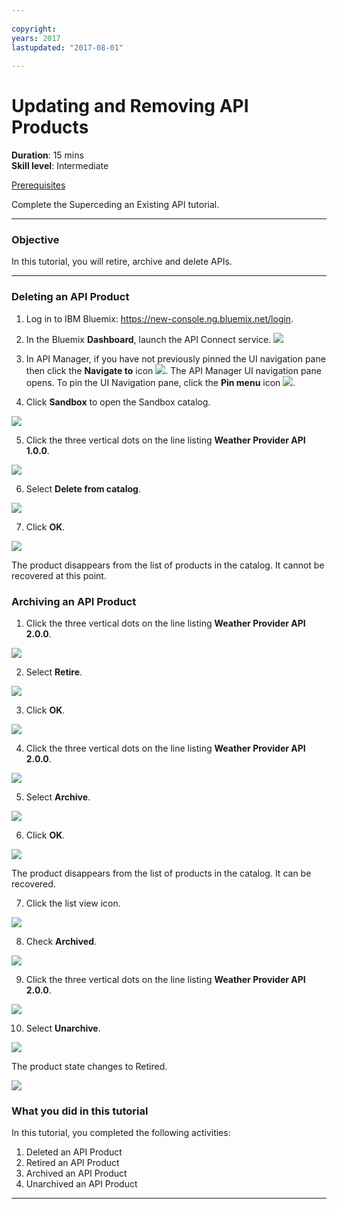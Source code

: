 ```yaml
---
 
copyright:
years: 2017
lastupdated: "2017-08-01"
 
---
```

# Updating and Removing API Products
**Duration**: 15 mins  
**Skill level**: Intermediate  

[Prerequisites](https://github.com/ibm-apiconnect/getting-started/blob/master/bluemix/0-prereq/README.md)

Complete the Superceding an Existing API tutorial.

---
### Objective
In this tutorial, you will retire, archive and delete APIs.

---
### Deleting an API Product
1. Log in to IBM Bluemix: https://new-console.ng.bluemix.net/login.

2. In the Bluemix **Dashboard**, launch the API Connect service.
![](images/Bluemix.png)

3. In API Manager, if you have not previously pinned the UI navigation pane then click the **Navigate to** icon ![](images/navigate-to.png).  The API Manager UI navigation pane opens. To pin the UI Navigation pane, click the **Pin menu** icon ![](images/pinned.png).


4. Click **Sandbox** to open the Sandbox catalog.  


![](images/del-sandbox-list.png)


5. Click the three vertical dots on the line listing **Weather Provider API 1.0.0**.  


![](images/del-prod-list1.png)


6. Select **Delete from catalog**.  


![](images/del-del-from-cat.png)


7. Click **OK**.  


![](images/del-del-dialog.png)


The product disappears from the list of products in the catalog.  It cannot be recovered at this point.



### Archiving an API Product
1. Click the three vertical dots on the line listing **Weather Provider API 2.0.0**.  


![](images/del-prod-list2.png)


2. Select **Retire**.  


![](images/del-select-retire.png)


3. Click **OK**.  


![](images/del-retire-dialog.png)


4. Click the three vertical dots on the line listing **Weather Provider API 2.0.0**.  


![](images/del-prod-list3.png)


5. Select **Archive**.  


![](images/del-select-archive.png)


6. Click **OK**.  


![](images/del-archive-dialog.png)



The product disappears from the list of products in the catalog.  It can be recovered.


7. Click the list view icon.  


![](images/del-prod-list4.png)


8. Check **Archived**.  


![](images/del-select-archive.png)


9. Click the three vertical dots on the line listing **Weather Provider API 2.0.0**.  


![](images/del-prod-list5.png)


10. Select **Unarchive**.  


![](images/del-unarchive.png)



The product state changes to Retired.


![](images/del-prod-list6.png)

 
 
### What you did in this tutorial
In this tutorial, you completed the following activities:
1. Deleted an API Product
2. Retired an API Product
3. Archived an API Product
4. Unarchived an API Product

---

